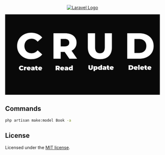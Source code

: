<p align="center"><a href="https://laravel.com" target="_blank"><img src="https://raw.githubusercontent.com/laravel/art/master/logo-lockup/5%20SVG/2%20CMYK/1%20Full%20Color/laravel-logolockup-cmyk-red.svg" width="400" alt="Laravel Logo"></a></p>

![CRUD](public/images/crud.png)

## Commands

```bash
php artisan make:model Book -a
```

## License

Licensed under the [MIT license](https://opensource.org/licenses/MIT).
